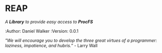 
# REAP

*A **Library** to provide easy access to* ***ProcFS***

:Author: Daniel Walker
:Version: 0.0.1

*"We will encourage you to develop the three great virtues of a programmer: laziness, impatience, and hubris.”* - Larry Wall
